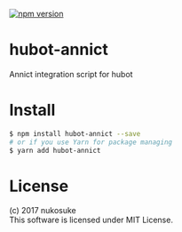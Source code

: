 [![npm version](https://badge.fury.io/js/hubot-annict.svg)](https://badge.fury.io/js/hubot-annict)
# hubot-annict
Annict integration script for hubot

# Install

```sh
$ npm install hubot-annict --save
# or if you use Yarn for package managing
$ yarn add hubot-annict
```

# License
(c) 2017 nukosuke  
This software is licensed under MIT License.
